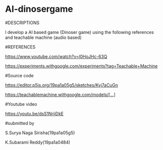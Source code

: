 # AI-dinosergame

#DESCRIPTIONS

I develop a AI based game (Dinoser game) using the following references and teachable machine (audio based)

#REFERENCES 

https://www.youtube.com/watch?v=l0HoJHc-63Q

https://experiments.withgoogle.com/experiments?tag=Teachable+Machine

#Source code

https://editor.p5js.org/19pa1a05g5/sketches/Kyj7aCuGn

https://teachablemachine.withgoogle.com/models/[...]

#Youtube video

https://youtu.be/dsS1NrijDkE

#submitted by

S.Surya Naga Sirisha(19pa1a05g5)

K.Subarami Reddy(19pa1a0484)




